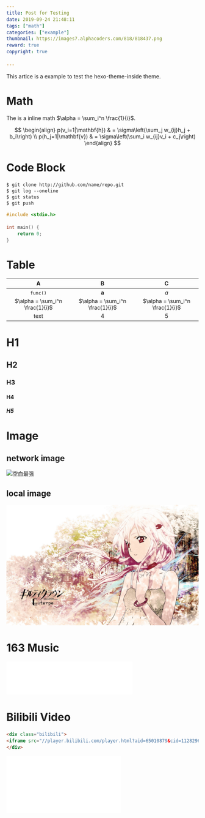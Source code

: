 ```yaml
---
title: Post for Testing
date: 2019-09-24 21:48:11
tags: ["math"]
categories: ["example"]
thumbnail: https://images7.alphacoders.com/818/818437.png
reward: true
copyright: true

---
```




This artice is a example to test the hexo-theme-inside theme.

# Math

The is a inline math $\alpha = \sum_i^n \frac{1}{i}$.

$$
\begin{align}
    p(v_i=1|\mathbf{h}) & = \sigma\left(\sum_j w_{ij}h_j + b_i\right) \\
    p(h_j=1|\mathbf{v}) & = \sigma\left(\sum_i w_{ij}v_i + c_j\right)
\end{align}
$$


<!--more-->



# Code Block

```shell
$ git clone http://github.com/name/repo.git
$ git log --oneline
$ git status
$ git push
```

``` c++ temp.cpp /url/to/file
#include <stdio.h>

int main() {
    return 0;
}
```

# Table

| A                               | B     | C    |
| :-------------------------------: | :-----: | :----: |
| `func()`                        | **a** | *a*  |
| $\alpha = \sum_i^n \frac{1}{i}$ | $\alpha = \sum_i^n \frac{1}{i}$     | $\alpha = \sum_i^n \frac{1}{i}$    |
| text | 4     | 5    |

# H1

## H2

### H3

#### H4

##### H5

# Image

## network image

![](https://images7.alphacoders.com/818/818437.png "空白最强")

## local image

![Guilty_Crown10](post-for-test/Guilty_Crown10.jpg)

# 163 Music

<iframe frameborder="no" border="0" marginwidth="0" marginheight="0" width=330 height=86 src="//music.163.com/outchain/player?type=2&id=516372272&auto=1&height=66"></iframe>


# Bilibili Video

```html
<div class="bilibili">
<iframe src="//player.bilibili.com/player.html?aid=65010879&cid=112829638&page=1" scrolling="no" border="0" frameborder="no" framespacing="0" allowfullscreen="true"> </iframe>
</div>
```

<div class="bilibili">
<iframe src="//player.bilibili.com/player.html?aid=65010879&cid=112829638&page=1" scrolling="no" border="0" frameborder="no" framespacing="0" allowfullscreen="true"> </iframe>
</div>